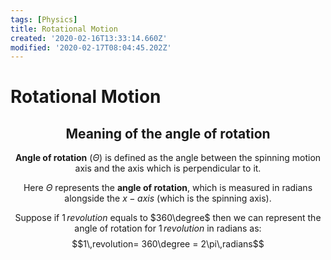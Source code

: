 ```yaml
---
tags: [Physics]
title: Rotational Motion
created: '2020-02-16T13:33:14.660Z'
modified: '2020-02-17T08:04:45.202Z'
---
```



# Rotational Motion
<center>

## Meaning of the angle of rotation

<b>Angle of rotation</b> ($\Theta$)  is defined as the angle between the spinning motion axis and the axis which is perpendicular to it.

Here $\Theta$ represents the <b>angle of rotation</b>, which is measured in radians alongside the $x-axis$ (which is the spinning axis).

Suppose if $1\,revolution$ equals to $360\degree$ then we can represent the angle of rotation for $1\,revolution$ in radians as:
$$1\,revolution= 360\degree = 2\pi\,radians$$
</center>

